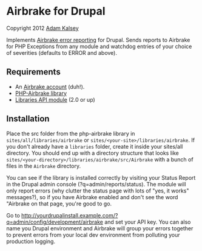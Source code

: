 Airbrake for Drupal
===================

Copyright 2012 [Adam Kalsey](http://kalsey.com)

Implements [Airbrake error reporting](http://airbrakeapp.com) for Drupal. Sends reports to Airbrake for PHP Exceptions from any module and watchdog entries of your choice of severities (defaults to ERROR and above).

Requirements
------------

* An [Airbrake account](http://airbrakeapp.com) (duh!). 
* [PHP-Airbrake library](https://github.com/nodrew/php-airbrake) 
* [Libraries API module](http://drupal.org/project/libraries) (2.0 or up)

Installation
------------

Place the src folder from the php-airbrake library in `sites/all/libraries/airbrake` or `sites/<your-site>/libraries/airbrake`. If you don't already have a `libraries` folder, create it inside your sites/all directory. You should end up with a directory structure that looks like `sites/<your-directory>/libraries/airbrake/src/Airbrake` with a bunch of files in the `Airbrake` directory. 

You can see if the library is installed correctly by visiting your Status Report in the Drupal admin console (?q=admin/reports/status). The module will only report errors (why clutter the status page with lots of "yes, it works" messages?), so if you have Airbrake enabled and don't see the word "Airbrake on that page, you're good to go.

Go to http://yourdrupalinstall.example.com/?q=admin/config/development/airbrake and set your API key. You can also name you Drupal environment and Airbrake will group your errors together to prevent errors from your local dev environment from polluting your production logging.